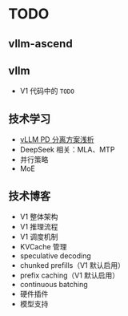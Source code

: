 # TODO

## vllm-ascend

## vllm

- V1 代码中的 `TODO`

## 技术学习

- [vLLM PD 分离方案浅析](https://zhuanlan.zhihu.com/p/1889243870430201414?utm_psn=1889596220076426760)
- DeepSeek 相关：MLA、MTP
- 并行策略
- MoE

## 技术博客

- V1 整体架构
- V1 推理流程
- V1 调度机制
- KVCache 管理
- speculative decoding
- chunked prefills（V1 默认启用）
- prefix caching（V1 默认启用）
- continuous batching
- 硬件插件
- 模型支持
